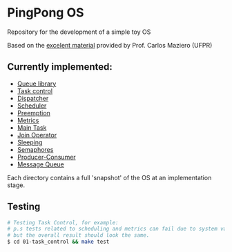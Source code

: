 # PingPong OS

Repository for the development of a simple toy OS

Based on the [excelent material](http://wiki.inf.ufpr.br/maziero/doku.php?id=so:pingpongos) provided by Prof. Carlos Maziero (UFPR)

## Currently implemented:

- [Queue library](http://wiki.inf.ufpr.br/maziero/doku.php?id=so:biblioteca_de_filas)
- [Task control](http://wiki.inf.ufpr.br/maziero/doku.php?id=so:gestao_de_tarefas)
- [Dispatcher](http://wiki.inf.ufpr.br/maziero/doku.php?id=so:dispatcher)
- [Scheduler](http://wiki.inf.ufpr.br/maziero/doku.php?id=so:escalonador_por_prioridades)
- [Preemption](http://wiki.inf.ufpr.br/maziero/doku.php?id=so:preempcao_por_tempo)
- [Metrics](http://wiki.inf.ufpr.br/maziero/doku.php?id=so:contabilizacao)
- [Main Task](http://wiki.inf.ufpr.br/maziero/doku.php?id=so:tarefa_main)
- [Join Operator](http://wiki.inf.ufpr.br/maziero/doku.php?id=so:operador_join)
- [Sleeping](http://wiki.inf.ufpr.br/maziero/doku.php?id=so:sleeping)
- [Semaphores](http://wiki.inf.ufpr.br/maziero/doku.php?id=so:semaforos)
- [Producer-Consumer](http://wiki.inf.ufpr.br/maziero/doku.php?id=so:uso_de_semaforos)
- [Message Queue](http://wiki.inf.ufpr.br/maziero/doku.php?id=so:filas_de_mensagens)

Each directory contains a full 'snapshot' of the OS at an implementation stage.

## Testing 
```bash
# Testing Task Control, for example:
# p.s tests related to scheduling and metrics can fail due to system variations,
# but the overall result should look the same.
$ cd 01-task_control && make test
```
